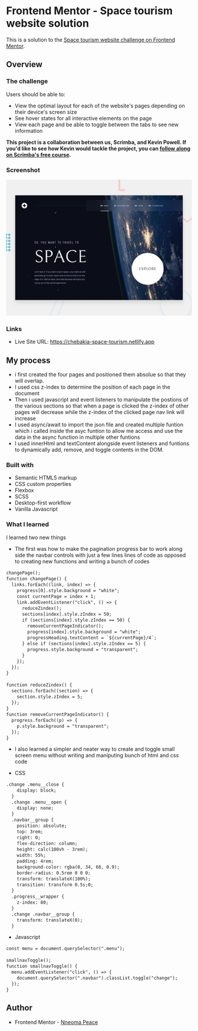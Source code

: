 # Frontend Mentor - Space tourism website solution

This is a solution to the [Space tourism website challenge on Frontend Mentor](https://www.frontendmentor.io/challenges/space-tourism-multipage-website-gRWj1URZ3).

## Overview

### The challenge

Users should be able to:

- View the optimal layout for each of the website's pages depending on their device's screen size
- See hover states for all interactive elements on the page
- View each page and be able to toggle between the tabs to see new information

**This project is a collaboration between us, Scrimba, and Kevin Powell. If you'd like to see how Kevin would tackle the project, you can [follow along on Scrimba's free course](https://scrimba.com/learn/spacetravel).**

### Screenshot

![Design preview for the Space tourism website coding challenge](./preview.jpg)

### Links

- Live Site URL: https://chebakia-space-tourism.netlify.app

## My process

- i first created the four pages and positioned them absolue so that they will overlap.
- I used css z-index to determine the position of each page in the document
- Then i used javascript and event listeners to manipulate the postions of the various sections so that when a page is clicked the z-index of other pages will decrease while the z-index of the clicked page nav link will increase
- I used async/await to import the json file and created multiple funtion which i called inside the asyc funtion to allow me access and use the data in the async function in multiple other funtions
- I used innerHtml and textContent alongside event listeners and funtions to dynamically add, remove, and toggle contents in the DOM.

### Built with

- Semantic HTML5 markup
- CSS custom properties
- Flexbox
- SCSS
- Desktop-first workflow
- Vanilla Javascript

### What I learned

I learned two new things

- The first was how to make the pagination progress bar to work along side the navbar controls with just a few lines lines of code as opposed to creating new functions and writing a bunch of codes

```
changePage();
function changePage() {
  links.forEach((link, index) => {
    progress[0].style.background = "white";
    const currentPage = index + 1;
    link.addEventListener("click", () => {
      reduceZindex();
      sections[index].style.zIndex = 50;
      if (sections[index].style.zIndex == 50) {
        removeCurrentPageIndicator();
        progress[index].style.background = "white";
        progressHeading.textContent = `${currentPage}/4`;
      } else if (sections[index].style.zIndex == 5) {
        progress.style.background = "transparent";
      }
    });
  });
}

function reduceZindex() {
  sections.forEach((section) => {
    section.style.zIndex = 5;
  });
}
function removeCurrentPageIndicator() {
  progress.forEach((p) => {
    p.style.background = "transparent";
  });
}
```

- I also learned a simpler and neater way to create and toggle small screen menu without writing and maniputing bunch of html and css code

- CSS

```
.change .menu__close {
    display: block;
  }
  .change .menu__open {
    display: none;
  }
  .navbar__group {
    position: absolute;
    top: 3rem;
    right: 0;
    flex-direction: column;
    height: calc(100vh - 3rem);
    width: 55%;
    padding: 4rem;
    background-color: rgba(0, 34, 68, 0.9);
    border-radius: 0.5rem 0 0 0;
    transform: translateX(100%);
    transition: transform 0.5s;0;
  }
  .progress__wrapper {
    z-index: 80;
  }
  .change .navbar__group {
    transform: translateX(0);
  }
```

- Javascript

```
const menu = document.querySelector(".menu");

smallnavToggle();
function smallnavToggle() {
  menu.addEventListener("click", () => {
    document.querySelector(".navbar").classList.toggle("change");
  });
}
```

## Author

- Frontend Mentor - [Nneoma Peace](https://www.frontendmentor.io/profile/SatellitePeace)
